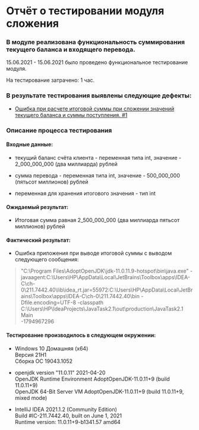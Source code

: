 # Отчёт о тестировании модуля сложения

### В модуле реализована функциональность суммирования текущего баланса и входящего перевода.

15.06.2021 - 15.06.2021 было проведено функциональное тестирование модуля.

На тестирование затрачено: 1 час.

### В результате тестирования выявлены следующие дефекты:

* [Ошибка при расчете итоговой суммы при сложении значений текущего баланса и суммы поступления. #1](https://github.com/leonidbeltsov/JavaTask2.1/issues/1)

### Описание процесса тестирования

#### Входные данные:
* текущий баланс счёта клиента - переменная типа int, значение - 2_000_000_000 (два миллиарда) рублей  

* сумма перевода - переменная типа int, значение - 500_000_000 (пятьсот миллионов) рублей  

* переменная для хранения итогового значения - тип int

#### Ожидаемый результат:  

* Итоговая сумма равная 2_500_000_000 (два миллиарда пятьсот миллионов) рублей

#### Фактический результат:
* Ошибка приложения при выводе итоговой суммы c выводом следующего сообщения:
> "C:\Program Files\AdoptOpenJDK\jdk-11.0.11.9-hotspot\bin\java.exe" -javaagent:C:\Users\HP\AppData\Local\JetBrains\Toolbox\apps\IDEA-C\ch-0\211.7442.40\lib\idea_rt.jar=55972:C:\Users\HP\AppData\Local\JetBrains\Toolbox\apps\IDEA-C\ch-0\211.7442.40\bin -Dfile.encoding=UTF-8 -classpath C:\Users\HP\IdeaProjects\JavaTask2.1\out\production\JavaTask2.1 Main  
-1794967296

#### Тестирование производилось в следующем окружении:
* Windows 10 Домашняя (x64)  
  Версия  21H1  
  Сборка ОС	19043.1052  

* openjdk version "11.0.11" 2021-04-20  
  OpenJDK Runtime Environment AdoptOpenJDK-11.0.11+9 (build 11.0.11+9)  
  OpenJDK 64-Bit Server VM AdoptOpenJDK-11.0.11+9 (build 11.0.11+9, mixed mode)  

* IntelliJ IDEA 2021.1.2 (Community Edition)  
  Build #IC-211.7442.40, built on June 1, 2021  
  Runtime version: 11.0.11+9-b1341.57 amd64